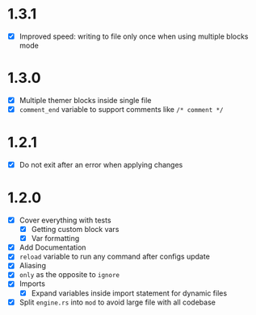# 1.3.1
- [X] Improved speed: writing to file only once when using multiple blocks mode

# 1.3.0
- [X] Multiple themer blocks inside single file
- [X] `comment_end` variable to support comments like `/* comment */`

# 1.2.1
- [X] Do not exit after an error when applying changes

# 1.2.0 
- [X] Cover everything with tests 
  - [X] Getting custom block vars 
  - [X] Var formatting 
- [X] Add Documentation
- [X] `reload` variable to run any command after configs update
- [X] Aliasing
- [X] `only` as the opposite to `ignore`
- [X] Imports
  - [X] Expand variables inside import statement for dynamic files
- [X] Split `engine.rs` into `mod`  to avoid large file with all codebase
